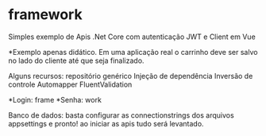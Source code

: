 # framework

Simples exemplo de Apis .Net Core com autenticação JWT e Client em Vue

*Exemplo apenas didático. Em uma aplicação real o carrinho deve ser salvo no lado do cliente até que seja finalizado.

Alguns recursos: 
repositório genérico
Injeção de dependência
Inversão de controle
Automapper
FluentValidation

*Login: frame
*Senha: work

Banco de dados: basta configurar as connectionstrings dos arquivos appsettings e pronto! ao iniciar as apis tudo será levantado.

